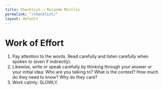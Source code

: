 ```yaml
---
title: Checklist — Rolando Murillo
permalink: "/checklist/"
layout: default
---
```


# Work of Effort

1. Pay attention to the words. Read carefully and listen carefully when spoken to (even if indirectly). 
2. Likewise, write or speak carefully by thinking through your answer or your initial idea: Who are you talking to? What is the context? How much do they need to know? Why do they care?
3. Work calmly. SLOWLY. 